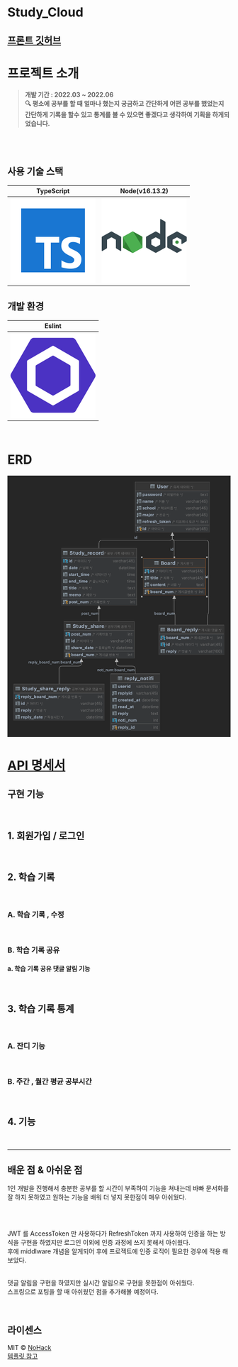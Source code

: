 # Study_Cloud

## [프론트 깃허브](https://github.com/slbin-park/Study_Cloud)

<!-- <p align="center">
  <br>
  <img src="./images/common/MainPage.png">
  <br>
</p> -->

# 프로젝트 소개

<p align="justify">
</p>
<aside>

> #### 개발 기간 : 2022.03 ~ 2022.06<br>🔍 평소에 공부를 할 때 얼마나 했는지 궁금하고 간단하게 어떤 공부를 했었는지 간단하게 기록을 할수 있고 통계를 볼 수 있으면 좋겠다고 생각하여 기획을 하게되었습니다.

<br/>

</aside>
<br>

## 사용 기술 스택

| TypeScript | Node(v16.13.2) |
| :--------: | :------------: |
|   ![ts]    |    ![node]     |

## 개발 환경

|  Eslint   |
| :-------: |
| ![eslint] |

<br>

# ERD

![erd]

# [API 명세서 ](https://www.notion.so/f6031b34f8a84729be2329ed127d11e5)

## 구현 기능

<br>

## 1. **회원가입 / 로그인**

<br>

## 2. **학습 기록**

<br>

### A. 학습 기록 , 수정

<br>

### B. 학습 기록 공유

#### a. 학습 기록 공유 댓글 알림 기능

<br>

## 3. **학습 기록 통계**

<br>

### A. 잔디 기능

<br>

### B. 주간 , 월간 평균 공부시간

<br>

## 4. **기능**

<br>

<hr>

## **배운 점 & 아쉬운 점**

1인 개발을 진행해서 충분한 공부를 할 시간이 부족하여 기능을 쳐내는데 바빠 문서화를 잘 하지 못하였고 원하는 기능을 배워 더 넣지 못한점이 매우 아쉬웠다.

<br>

<br>

JWT 를 AccessToken 만 사용하다가 RefreshToken 까지 사용하여 인증을 하는 방식을 구현을 하였지만 로그인 이외에 인증 과정에 쓰지 못해서 아쉬웠다.
<br>후에 middlware 개념을 알게되어 후에 프로젝트에 인증 로직이 필요한 경우에 적용 해보았다.

<br>
댓글 알림을 구현을 하였지만 실시간 알림으로 구현을 못한점이 아쉬웠다.

<br>
스프링으로 포팅을 할 때 아쉬웠던 점을 추가해볼 예정이다.

<p align="justify">

</p>

<br>

## 라이센스

MIT &copy; [NoHack](mailto:lbjp114@gmail.com)
<br>
[템플릿 참고](https://github.com/n0hack/readme-template)

<!-- Stack Icon Refernces -->

[js]: /images/stack/javascript.svg
[ts]: /images/stack/typescript.svg
[react]: /images/stack/react.svg
[node]: /images/stack/node.svg
[eslint]: /images/stack/eslint.svg
[erd]: /images/common/erd.png
